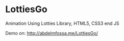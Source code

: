 # LottiesGo
Animation Using Lotties Library, HTML5, CSS3 end JS

Demo on: http://abdelmfossa.me/LottiesGo/ 

